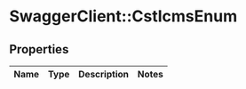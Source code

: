 # SwaggerClient::CstIcmsEnum

## Properties
Name | Type | Description | Notes
------------ | ------------- | ------------- | -------------


